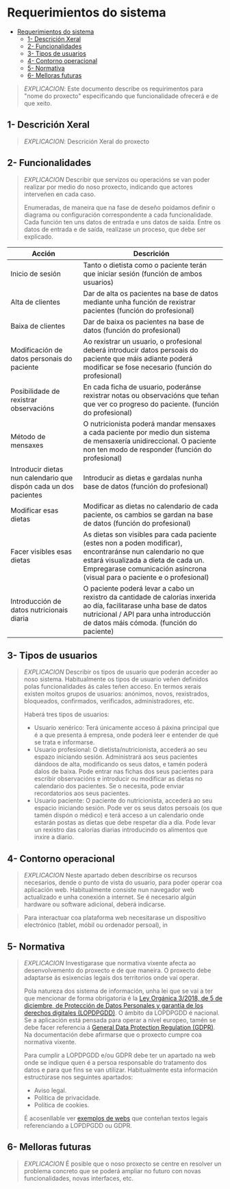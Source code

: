 # Requerimientos do sistema

- [Requerimientos do sistema](#requerimientos-do-sistema)
  - [1- Descrición Xeral](#1--descrición-xeral)
  - [2- Funcionalidades](#2--funcionalidades)
  - [3- Tipos de usuarios](#3--tipos-de-usuarios)
  - [4- Contorno operacional](#4--contorno-operacional)
  - [5- Normativa](#5--normativa)
  - [6- Melloras futuras](#6--melloras-futuras)

> *EXPLICACION*: Este documento describe os requirimentos para "nome do proxecto" especificando que funcionalidade ofrecerá e de que xeito.

## 1- Descrición Xeral

>*EXPLICACION*: Descrición Xeral do proxecto

## 2- Funcionalidades

>*EXPLICACION* Describir que servizos ou operacións se van poder realizar por medio do noso proxecto, indicando que actores interveñen en cada caso.
>
> Enumeradas, de maneira que na fase de deseño poidamos definir o diagrama ou configuración correspondente a cada funcionalidade.
> Cada función ten uns datos de entrada e uns datos de saída. Entre os datos de entrada e de saída, realízase un proceso, que debe ser explicado.


| Acción   |  Descrición        |
|----------|--------------------|
| Inicio de sesión | Tanto o dietista como o paciente terán que iniciar sesión (función de ambos usuarios)|
| Alta de clientes  | Dar de alta os pacientes na base de datos mediante unha función de rexistrar pacientes (función do profesional)|
| Baixa de clientes  | Dar de baixa os pacientes na base de datos (función do profesional)|
| Modificación de datos personais do paciente  | Ao rexistrar un usuario, o profesional deberá introducir datos persoais do paciente que máis adiante poderá modificar se fose necesario (función do profesional) |
| Posibilidade de rexistrar observacións | En cada ficha de usuario, poderánse rexistrar notas ou observacións que teñan que ver co progreso do paciente. (función do profesional) |
| Método de mensaxes  | O nutricionista poderá mandar mensaxes a cada paciente por medio dun sistema de mensaxería unidireccional. O paciente non ten modo de responder (función do profesional)|
| Introducir dietas nun calendario que dispón cada un dos pacientes | Introducir as dietas e gardalas nunha base de datos (función do profesional)|
| Modificar esas dietas  | Modificar as dietas no calendario de cada paciente, os cambios se gardan na base de datos (función do profesional) |
| Facer visibles esas dietas  | As dietas son visibles para cada paciente (estes non a poden modificar), encontraránse nun calendario no que estará visualizada a dieta de cada un. Empregarase comunicación asíncrona (visual para o paciente e o profesional) |
| Introducción de datos nutricionais diaria  | O paciente poderá levar a cabo un rexistro da cantidade de calorías inxerida ao día, facilitarase unha base de datos nutricional / API para unha introducción de datos máis cómoda. (función do paciente) |


## 3- Tipos de usuarios

> *EXPLICACION* Describir os tipos de usuario que poderán acceder ao noso sistema. Habitualmente os tipos de usuario veñen definidos polas funcionalidades ás cales teñen acceso. En termos xerais existen moitos grupos de usuarios: anónimos, novos, rexistrados, bloqueados, confirmados, verificados, administradores, etc.
>
>Haberá tres tipos de usuarios:
>- Usuario xenérico: Terá únicamente acceso á páxina principal que é a que presenta á empresa, onde poderá leer e entender de qué se trata e informarse.
>- Usuario profesional: O dietista/nutricionista, accederá ao seu espazo iniciando sesión. Administrará aos seus pacientes dándoos de alta, modificando os seus datos, e tamén poderá dalos de baixa. 
>Pode entrar nas fichas dos seus pacientes para escribir observacións e introducir ou modificar as dietas no calendario dos pacientes.
>Se o necesita, pode enviar recordatorios aos seus pacientes.
>- Usuario paciente: O paciente do nutricionista, accederá ao seu espacio iniciando sesión.
>Pode ver os seus datos persoais (os que tamén dispón o médico) e terá acceso a un calendario onde estarán postas as dietas que debe respetar día a día.
>Pode levar un rexistro das calorías diarias introducindo os alimentos que inxire a diario.


## 4- Contorno operacional

> *EXPLICACION* Neste apartado deben describirse os recursos necesarios, dende o punto de vista do usuario, para poder operar coa aplicación web. Habitualmente consiste nun navegador web actualizado e unha conexión a internet.
Se é necesario algún hardware ou software adicional, deberá indicarse.

>Para interactuar coa plataforma web necesitarase un dispositivo electrónico (tablet, móbil ou ordenador persoal), in

## 5- Normativa

> *EXPLICACION* Investigarase que normativa vixente afecta ao desenvolvemento do proxecto e de que maneira. O proxecto debe adaptarse ás esixencias legais dos territorios onde vai operar.
> 
> Pola natureza dos sistema de información, unha lei que se vai a ter que mencionar de forma obrigatoria é la [Ley Orgánica 3/2018, de 5 de diciembre, de Protección de Datos Personales y garantía de los derechos digitales (LOPDPGDD)](https://www.boe.es/buscar/act.php?id=BOE-A-2018-16673). O ámbito da LOPDPGDD é nacional. Se a aplicación está pensada para operar a nivel europeo, tamén se debe facer referencia á [General Data Protection Regulation (GDPR)](https://eur-lex.europa.eu/eli/reg/2016/679/oj). Na documentación debe afirmarse que o proxecto cumpre coa normativa vixente.
>
> Para cumplir a LOPDPGDD e/ou GDPR debe ter un apartado na web onde se indique quen é a persoa responsable do tratamento dos datos e para que fins se van utilizar. Habitualmente esta información estructúrase nos seguintes apartados:
>
> - Aviso legal.
> - Política de privacidade.
> - Política de cookies.
>
> É acosenllable ver [exemplos de webs](https://www.spotify.com/es/legal/privacy-policy/) que conteñan textos legais referenciando a LOPDPGDD ou GDPR.

## 6- Melloras futuras

> *EXPLICACION* É posible que o noso proxecto se centre en resolver un problema concreto que se poderá ampliar no futuro con novas funcionalidades, novas interfaces, etc.